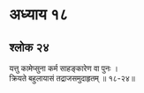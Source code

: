# अध्याय १८

## श्लोक २४

यत्तु कामेप्सुना कर्म साहङ्कारेण वा पुनः ।<br>क्रियते बहुलायासं तद्राजसमुदाहृतम् ॥ १८-२४॥<br><br>

